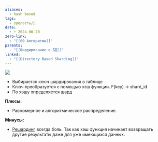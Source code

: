 ```yaml
---
aliases:
  - hash based
tags:
  - зрелость/🌱
date:
  - - 2024-06-20
zero-link:
  - "[[00 Алгоритмы]]"
parents:
  - "[[Шардирование в БД]]"
linked:
  - "[[Directory Based Sharding]]"
---
```

![](Pasted%20image%2020240620220323.png)
- Выбирается ключ шардирвоания в таблице
- Ключ преобразуется с помощью хэш функции. F(key) -> shard_id
- По хэшу определяется шард

**Плюсы:**
- Равномерное и алгоритмическое распределение. 

**Минусы:**
- [Решардинг](Решардинг.md) всегда боль. Так как хэш функция начинает возвращать другие результаты даже для уже имеющихся данных.